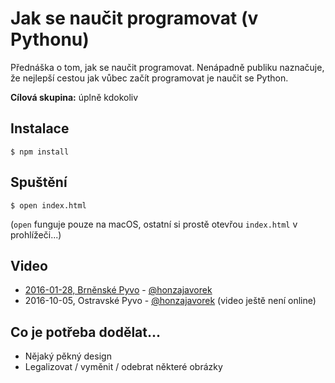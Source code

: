 # Jak se naučit programovat (v Pythonu)

Přednáška o tom, jak se naučit programovat. Nenápadně publiku naznačuje, že nejlepší cestou jak vůbec začít programovat je naučit se Python.

**Cílová skupina:** úplně kdokoliv

## Instalace

```
$ npm install
```

## Spuštění

```
$ open index.html
```

(`open` funguje pouze na macOS, ostatní si prostě otevřou `index.html` v prohlížeči...)

## Video

- [2016-01-28, Brněnské Pyvo](https://www.youtube.com/watch?v=B8DYsKDz63Y) - [@honzajavorek](https://github.com/honzajavorek/)
- 2016-10-05, Ostravské Pyvo - [@honzajavorek](https://github.com/honzajavorek/) (video ještě není online)

## Co je potřeba dodělat...

- Nějaký pěkný design
- Legalizovat / vyměnit / odebrat některé obrázky
